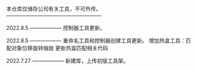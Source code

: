 本仓库仅储存公司有关工具，不可外传。
——————————————————

2022.8.5
——————
控制器工具更新。

2022.8.5
——————
重命名工具和控制器创建工具更新。
增加热盒工具：匹配对象位移旋转缩放
更新热盒匹配相关代码

2022.7.27
——————
新建库，上传初版工具架。